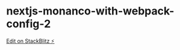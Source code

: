 # nextjs-monanco-with-webpack-config-2

[Edit on StackBlitz ⚡️](https://stackblitz.com/edit/nextjs-3muqdr)